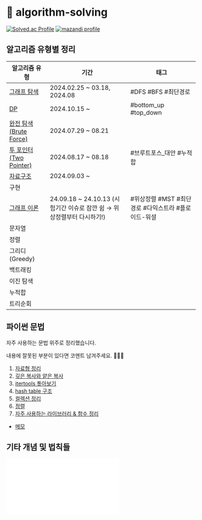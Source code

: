 # 🐯 algorithm-solving

[![Solved.ac Profile](http://mazassumnida.wtf/api/v2/generate_badge?boj=leedrkr323&hide_border=true)](https://solved.ac/leedrkr323/)
[![mazandi profile](http://mazandi.herokuapp.com/api?handle=leedrkr323&theme=warm)](https://solved.ac/profile/leedrkr323)

## 알고리즘 유형별 정리

| 알고리즘 유형                                         | 기간                                                 | 태그                               |
|-------------------------------------------------|----------------------------------------------------|----------------------------------|
| [그래프 탐색](BOJ/graph_traversal/README.md)         | 2024.02.25 ~ 03.18, 2024.08                        | #DFS #BFS #최단경로                  |
| [DP](BOJ/dynamic_programming/README.md)         | 2024.10.15 ~                                       | #bottom_up #top_down             |
| [완전 탐색(Brute Force)](BOJ/brute_force/README.md) | 2024.07.29 ~ 08.21                                 |                                  |
| [투 포인터(Two Pointer)](BOJ/two_pointer/README.md) | 2024.08.17 ~ 08.18                                 | #브루트포스_대안 #누적합                   |
| [자료구조](BOJ/data_structure/README.md)            | 2024.09.03 ~                                       |                                  |
| 구현                                              |                                                    |                                  |
| [그래프 이론](BOJ/graph_theory/README.md)            | 24.09.18 ~ 24.10.13 (시험기간 이슈로 잠깐 쉼 → 위상정렬부터 다시하기!) | #위상정렬 #MST #최단경로 #다익스트라 #플로이드-워셜 |
| 문자열                                             |                                                    |                                  |
| 정렬                                              |                                                    |                                  |
| 그리디 (Greedy)                                    |                                                    |                                  |
| 백트래킹                                            |                                                    |                                  |
| 이진 탐색                                           |                                                    |                                  |
| 누적합                                             |                                                    |                                  |
| 트리순회                                            |                                                    |                                  |

## 파이썬 문법

자주 사용하는 문법 위주로 정리했습니다.

내용에 잘못된 부분이 있다면 코멘트 남겨주세요. 🙇🏻‍♀️

1. [자료형 정리](/python/data_type.md)
2. [깊은 복사와 얕은 복사](/python/copy.md)
3. [itertools 톺아보기](/python/itertools.md)
4. [hash table 구조](/python/hashtable.md)
5. [컬렉션 정리](/python/collection.md)
6. [정렬](/python/sort.md)
7. [자주 사용하는 라이브러리 & 함수 정리](/python/library.md)

+ [메모](python/convention.md)

## 기타 개념 및 법칙들
![이항 계수 & 파스칼 법칙](/concept/binomial_coefficient.md)
